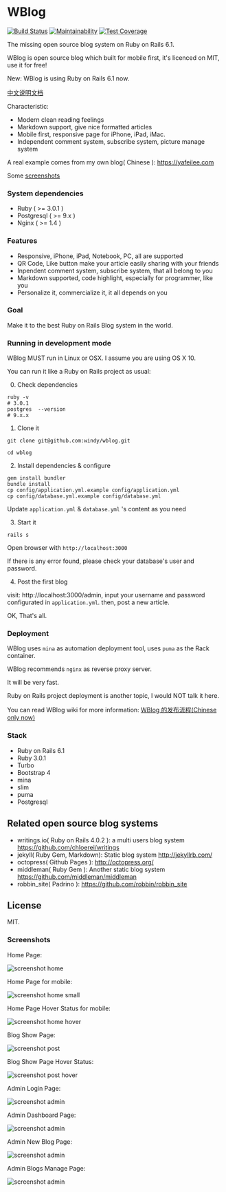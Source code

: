 WBlog
=======
[![Build Status](https://travis-ci.org/windy/wblog.svg?branch=master)](https://travis-ci.org/windy/wblog)
[![Maintainability](https://api.codeclimate.com/v1/badges/545d8372a9dda70b77fe/maintainability)](https://codeclimate.com/github/windy/wblog/maintainability)
[![Test Coverage](https://api.codeclimate.com/v1/badges/545d8372a9dda70b77fe/test_coverage)](https://codeclimate.com/github/windy/wblog/test_coverage)

The missing open source blog system on Ruby on Rails 6.1.

WBlog is open source blog which built for mobile first, it's licenced on MIT, use it for free!

New: WBlog is using Ruby on Rails 6.1 now.

[中文说明文档](/README.zh-CN.md)

Characteristic:

* Modern clean reading feelings
* Markdown support, give nice formatted articles
* Mobile first, responsive page for iPhone, iPad, iMac.
* Independent comment system, subscribe system, picture manage system

A real example comes from my own blog( Chinese ): <https://yafeilee.com>

Some [screenshots](#screenshots)

### System dependencies

* Ruby ( >= 3.0.1 )
* Postgresql ( >= 9.x )
* Nginx ( >= 1.4 )

### Features

* Responsive, iPhone, iPad, Notebook, PC, all are supported
* QR Code, Like button make your article easily sharing with your friends
* Inpendent comment system, subscribe system, that all belong to you
* Markdown supported, code highlight, especially for programmer, like you
* Personalize it, commercialize it, it all depends on you

### Goal

Make it to the best Ruby on Rails Blog system in the world.

### Running in development mode

WBlog MUST run in Linux or OSX. I assume you are using OS X 10.

You can run it like a Ruby on Rails project as usual:

0. Check dependencies

  ```shell
  ruby -v
  # 3.0.1
  postgres  --version
  # 9.x.x
  ```

1. Clone it

  `git clone git@github.com:windy/wblog.git`

  `cd wblog`

2. Install dependencies & configure

  ```shell
  gem install bundler
  bundle install
  cp config/application.yml.example config/application.yml
  cp config/database.yml.example config/database.yml
  ```

  Update `application.yml` & `database.yml` 's content as you need

3. Start it

  ```shell
  rails s
  ```

  Open browser with `http://localhost:3000`

  If there is any error found, please check your database's user and password.

4. Post the first blog

  visit: http://localhost:3000/admin, input your username and password configurated in `application.yml`.
  then, post a new article.

OK, That's all.

### Deployment

WBlog uses `mina` as automation deployment tool, uses `puma` as the Rack container.

WBlog recommends `nginx` as reverse proxy server.

It will be very fast.

Ruby on Rails project deployment is another topic, I would NOT talk it here.

You can read WBlog wiki for more information: [WBlog 的发布流程(Chinese only now)](https://github.com/windy/wblog/wiki)

### Stack

* Ruby on Rails 6.1
* Ruby 3.0.1
* Turbo
* Bootstrap 4
* mina
* slim
* puma
* Postgresql


## Related open source blog systems

* writings.io( Ruby on Rails 4.0.2 ): a multi users blog system <https://github.com/chloerei/writings>
* jekyll( Ruby Gem, Markdown): Static blog system <http://jekyllrb.com/>
* octopress( Github Pages ): <http://octopress.org/>
* middleman( Ruby Gem ): Another static blog system <https://github.com/middleman/middleman>
* robbin_site( Padrino ): <https://github.com/robbin/robbin_site>

## License

MIT.

### Screenshots

Home Page:

![screenshot home](https://github.com/windy/wblog/raw/master/doc/wblog_s_en/home.png)

Home Page for mobile:

![screenshot home small](https://github.com/windy/wblog/raw/master/doc/wblog_s_en/home-small.png)

Home Page Hover Status for mobile:

![screenshot home hover](https://github.com/windy/wblog/raw/master/doc/wblog_s_en/home-small-hover.png)

Blog Show Page:

![screenshot post](https://github.com/windy/wblog/raw/master/doc/wblog_s_en/post.png)

Blog Show Page Hover Status:

![screenshot post hover](https://github.com/windy/wblog/raw/master/doc/wblog_s_en/post-hover.png)

Admin Login Page:

![screenshot admin](https://github.com/windy/wblog/raw/master/doc/wblog_s_en/admin-login.png)

Admin Dashboard Page:

![screenshot admin](https://github.com/windy/wblog/raw/master/doc/wblog_s_en/admin-dashboard.png)

Admin New Blog Page:

![screenshot admin](https://github.com/windy/wblog/raw/master/doc/wblog_s_en/admin-post.png)

Admin Blogs Manage Page:

![screenshot admin](https://github.com/windy/wblog/raw/master/doc/wblog_s_en/admin-posts.png)
